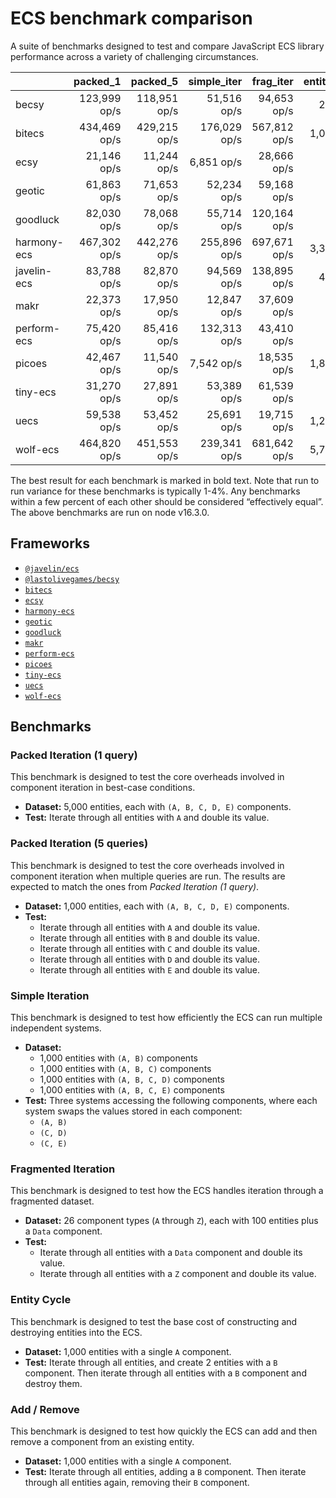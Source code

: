 # ECS benchmark comparison

A suite of benchmarks designed to test and compare JavaScript ECS library performance across a variety of challenging circumstances.

|             |     packed_1 |     packed_5 |  simple_iter |    frag_iter | entity_cycle |   add_remove |
| ----------- | -----------: | -----------: | -----------: | -----------: | -----------: | -----------: |
| becsy       | 123,999 op/s | 118,951 op/s |  51,516 op/s |  94,653 op/s |     269 op/s |  14,225 op/s |
| bitecs      | 434,469 op/s | 429,215 op/s | 176,029 op/s | 567,812 op/s |   1,043 op/s |   4,006 op/s |
| ecsy        |  21,146 op/s |  11,244 op/s |   6,851 op/s |  28,666 op/s |      52 op/s |   1,319 op/s |
| geotic      |  61,863 op/s |  71,653 op/s |  52,234 op/s |  59,168 op/s |      46 op/s |   1,367 op/s |
| goodluck    |  82,030 op/s |  78,068 op/s |  55,714 op/s | 120,164 op/s |  22,974 op/s | 488,034 op/s |
| harmony-ecs | 467,302 op/s | 442,276 op/s | 255,896 op/s | 697,671 op/s |   3,356 op/s |   6,520 op/s |
| javelin-ecs |  83,788 op/s |  82,870 op/s |  94,569 op/s | 138,895 op/s |     467 op/s |   5,046 op/s |
| makr        |  22,373 op/s |  17,950 op/s |  12,847 op/s |  37,609 op/s |  16,859 op/s |  41,781 op/s |
| perform-ecs |  75,420 op/s |  85,416 op/s | 132,313 op/s |  43,410 op/s |      68 op/s |     630 op/s |
| picoes      |  42,467 op/s |  11,540 op/s |   7,542 op/s |  18,535 op/s |   1,878 op/s |   6,170 op/s |
| tiny-ecs    |  31,270 op/s |  27,891 op/s |  53,389 op/s |  61,539 op/s |      74 op/s |   1,300 op/s |
| uecs        |  59,538 op/s |  53,452 op/s |  25,691 op/s |  19,715 op/s |   1,261 op/s |   9,474 op/s |
| wolf-ecs    | 464,820 op/s | 451,553 op/s | 239,341 op/s | 681,642 op/s |   5,777 op/s |  18,559 op/s |

The best result for each benchmark is marked in bold text. Note that run to run variance for these benchmarks is typically 1-4%. Any benchmarks within a few percent of each other should be considered “effectively equal”. The above benchmarks are run on node v16.3.0.

## Frameworks

- [`@javelin/ecs`](https://github.com/3mcd/javelin)
- [`@lastolivegames/becsy`](https://github.com/lastolivegames/becsy)
- [`bitecs`](https://github.com/NateTheGreatt/bitecs)
- [`ecsy`](https://github.com/ecsyjs/ecsy)
- [`harmony-ecs`](https://github.com/3mcd/harmony-ecs)
- [`geotic`](https://github.com/ddmills/geotic)
- [`goodluck`](https://github.com/piesku/goodluck)
- [`makr`](https://github.com/makrjs/makr)
- [`perform-ecs`](https://github.com/fireveined/perform-ecs)
- [`picoes`](https://github.com/ayebear/picoes)
- [`tiny-ecs`](https://github.com/bvalosek/tiny-ecs)
- [`uecs`](https://github.com/jprochazk/uecs)
- [`wolf-ecs`](https://github.com/EnderShadow8/wolf-ecs)

## Benchmarks

### Packed Iteration (1 query)

This benchmark is designed to test the core overheads involved in component iteration in best-case conditions.

- **Dataset:** 5,000 entities, each with `(A, B, C, D, E)` components.
- **Test:** Iterate through all entities with `A` and double its value.

### Packed Iteration (5 queries)

This benchmark is designed to test the core overheads involved in component iteration when multiple queries are run. The results are expected to match the ones from _Packed Iteration (1 query)_.

- **Dataset:** 1,000 entities, each with `(A, B, C, D, E)` components.
- **Test:**
  - Iterate through all entities with `A` and double its value.
  - Iterate through all entities with `B` and double its value.
  - Iterate through all entities with `C` and double its value.
  - Iterate through all entities with `D` and double its value.
  - Iterate through all entities with `E` and double its value.

### Simple Iteration

This benchmark is designed to test how efficiently the ECS can run multiple independent systems.

- **Dataset:**
  - 1,000 entities with `(A, B)` components
  - 1,000 entities with `(A, B, C)` components
  - 1,000 entities with `(A, B, C, D)` components
  - 1,000 entities with `(A, B, C, E)` components
- **Test:** Three systems accessing the following components, where each system swaps the values stored in each component:
  - `(A, B)`
  - `(C, D)`
  - `(C, E)`

### Fragmented Iteration

This benchmark is designed to test how the ECS handles iteration through a fragmented dataset.

- **Dataset:** 26 component types (`A` through `Z`), each with 100 entities plus a `Data` component.
- **Test:**
  - Iterate through all entities with a `Data` component and double its value.
  - Iterate through all entities with a `Z` component and double its value.

### Entity Cycle

This benchmark is designed to test the base cost of constructing and destroying entities into the ECS.

- **Dataset:** 1,000 entities with a single `A` component.
- **Test:** Iterate through all entities, and create 2 entities with a `B` component. Then iterate through all entities with a `B` component and destroy them.

### Add / Remove

This benchmark is designed to test how quickly the ECS can add and then remove a component from an existing entity.

- **Dataset:** 1,000 entities with a single `A` component.
- **Test:** Iterate through all entities, adding a `B` component. Then iterate through all entities again, removing their `B` component.
